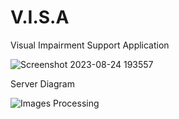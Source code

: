 # V.I.S.A
Visual Impairment Support Application

![Screenshot 2023-08-24 193557](https://github.com/DucTran182/V.I.S.A/assets/102782569/90976367-a6c1-4d59-aaf7-a29a1cae5497)

Server Diagram

![Images Processing](https://github.com/DucTran182/V.I.S.A/assets/102782569/066c76c9-3bf4-4de2-ad6b-b772406633d2)
